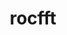 ---
title: "rocfft"
layout: cache
categories: [package, v0.19]
meta: {"versions": ["5.2.3"], "compilers": ["gcc@=11.1.0"], "oss": ["ubuntu20.04"], "platforms": ["linux"], "targets": ["x86_64"], "stacks": ["e4s"], "num_specs": 1, "num_specs_by_stack": {"e4s": 1}}
spec_details: [{"hash": "4agz2afulfhvslhct5inpvs23thuq35q", "compiler": "gcc@=11.1.0", "versions": ["5.2.3"], "os": "ubuntu20.04", "platform": "linux", "target": "x86_64", "variants": ["amdgpu_target=auto", "amdgpu_target_sram_ecc=auto", "build_system=cmake", "build_type=Release", "~ipo"], "stacks": ["e4s"], "size": "-", "tarball": "https://binaries.spack.io/releases/v0.19/build_cache/linux-ubuntu20.04-x86_64/gcc-11.1.0/rocfft-5.2.3/linux-ubuntu20.04-x86_64-gcc-11.1.0-rocfft-5.2.3-4agz2afulfhvslhct5inpvs23thuq35q.spack"}]
---